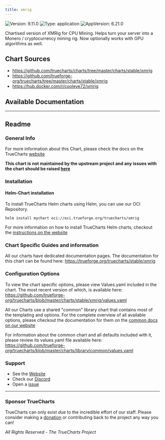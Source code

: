 ```yaml
---
title: xmrig
---
```


![Version: 9.11.0](https://img.shields.io/badge/Version-9.11.0-informational?style=flat-square) ![Type: application](https://img.shields.io/badge/Type-application-informational?style=flat-square) ![AppVersion: 6.21.0](https://img.shields.io/badge/AppVersion-6.21.0-informational?style=flat-square)

Chartised version of XMRig for CPU Mining. Helps turn your server into a Monero / cryptocurrency mining rig. Now optionally works with GPU algorithms as well.

## Chart Sources

- https://github.com/truecharts/charts/tree/master/charts/stable/xmrig
- https://github.com/trueforge-org/truecharts/tree/master/charts/stable/xmrig
- https://hub.docker.com/r/cooleye72/xmrig

## Available Documentation



---

## Readme


### General Info

For more information about this Chart, please check the docs on the TrueCharts [website](https://trueforge.org/truecharts/stable/xmrig)

**This chart is not maintained by the upstream project and any issues with the chart should be raised [here](https://github.com/trueforge-org/truecharts/issues/new/choose)**

### Installation

#### Helm-Chart installation

To install TrueCharts Helm charts using Helm, you can use our OCI Repository.

`helm install mychart oci://oci.trueforge.org/truecharts/xmrig`

For more information on how to install TrueCharts Helm charts, checkout the [instructions on the website](https://trueforge.org/truecharts/guides/)

### Chart Specific Guides and information

All our charts have dedicated documentation pages.
The documentation for this chart can be found here:
https://trueforge.org/truecharts/stable/xmrig

### Configuration Options

To view the chart specific options, please view Values.yaml included in the chart.
The most recent version of which, is available here: https://github.com/trueforge-org/truecharts/blob/master/charts/stable/xmrig/values.yaml

All our Charts use a shared "common" library chart that contains most of the templating and options.
For the complete overview of all available options, please checkout the documentation for them on the [common docs on our website](https://trueforge.org/truecharts-common/)

For information about the common chart and all defaults included with it, please review its values.yaml file available here: https://github.com/trueforge-org/truecharts/blob/master/charts/library/common/values.yaml

### Support

- See the [Website](https://truecharts.org)
- Check our [Discord](https://discord.gg/tVsPTHWTtr)
- Open a [issue](https://github.com/trueforge-org/truecharts/issues/new/choose)

---

### Sponsor TrueCharts

TrueCharts can only exist due to the incredible effort of our staff.
Please consider making a [donation](https://trueforge.org/general/sponsor/) or contributing back to the project any way you can!

_All Rights Reserved - The TrueCharts Project_
